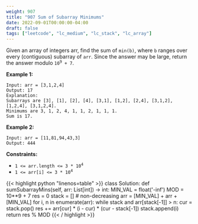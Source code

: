```yaml
---
weight: 907
title: "907 Sum of Subarray Minimums"
date: 2022-09-01T00:00:00-04:00
draft: false
tags: ["leetcode", "lc_medium", "lc_stack", "lc_array"]
---
```


Given an array of integers arr, find the sum of `min(b)`, where `b` ranges over every (contiguous) subarray of `arr`. Since the answer may be large, return the answer modulo <code>10<sup>9</sup> + 7</code>.

**Example 1:**
```
Input: arr = [3,1,2,4]
Output: 17
Explanation: 
Subarrays are [3], [1], [2], [4], [3,1], [1,2], [2,4], [3,1,2], [1,2,4], [3,1,2,4]. 
Minimums are 3, 1, 2, 4, 1, 1, 2, 1, 1, 1.
Sum is 17.
```
**Example 2:**
```
Input: arr = [11,81,94,43,3]
Output: 444
```

**Constraints:**
- <code>1 <= arr.length <= 3 * 10<sup>4</sup></code>
- <code>1 <= arr[i] <= 3 * 10<sup>4</sup></code>

<div class="tabs"></div>
<div class="tab-content">
<div id="python" class="lang">
{{< highlight python "linenos=table" >}}
class Solution:
    def sumSubarrayMins(self, arr: List[int]) -> int:
        MIN_VAL = float('-inf')
        MOD = 10**9 + 7
        res = 0
        stack = []  #  non-decreasing 
        arr = [MIN_VAL] + arr + [MIN_VAL]
        for i, n in enumerate(arr):
            while stack and arr[stack[-1]] > n:
                cur = stack.pop()
                res += arr[cur] * (i - cur) * (cur - stack[-1]) 
            stack.append(i)
        return res % MOD
{{< / highlight >}}
</div>
</div>
